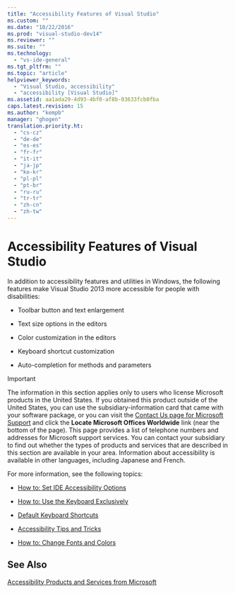 ```yaml
---
title: "Accessibility Features of Visual Studio"
ms.custom: ""
ms.date: "10/22/2016"
ms.prod: "visual-studio-dev14"
ms.reviewer: ""
ms.suite: ""
ms.technology: 
  - "vs-ide-general"
ms.tgt_pltfrm: ""
ms.topic: "article"
helpviewer_keywords: 
  - "Visual Studio, accessibility"
  - "accessibility [Visual Studio]"
ms.assetid: aa1ada29-4d93-4bf0-af8b-03633fcb0fba
caps.latest.revision: 15
ms.author: "kempb"
manager: "ghogen"
translation.priority.ht: 
  - "cs-cz"
  - "de-de"
  - "es-es"
  - "fr-fr"
  - "it-it"
  - "ja-jp"
  - "ko-kr"
  - "pl-pl"
  - "pt-br"
  - "ru-ru"
  - "tr-tr"
  - "zh-cn"
  - "zh-tw"
---
```

# Accessibility Features of Visual Studio
In addition to accessibility features and utilities in Windows, the following features make Visual Studio 2013 more accessible for people with disabilities:  
  
-   Toolbar button and text enlargement  
  
-   Text size options in the editors  
  
-   Color customization in the editors  
  
-   Keyboard shortcut customization  
  
-   Auto-completion for methods and parameters  
  
> [!IMPORTANT]
>  The information in this section applies only to users who license Microsoft products in the United States. If you obtained this product outside of the United States, you can use the subsidiary-information card that came with your software package, or you can visit the [Contact Us page for Microsoft Support](http://support.microsoft.com/ContactUs) and click the **Locate Microsoft Offices Worldwide** link (near the bottom of the page). This page provides a list of telephone numbers and addresses for Microsoft support services. You can contact your subsidiary to find out whether the types of products and services that are described in this section are available in your area. Information about accessibility is available in other languages, including Japanese and French.  
  
 For more information, see the following topics:  
  
-   [How to: Set IDE Accessibility Options](../reference/how-to--set-ide-accessibility-options.md)  
  
-   [How to: Use the Keyboard Exclusively](../reference/how-to--use-the-keyboard-exclusively.md)  
  
-   [Default Keyboard Shortcuts](../ide/default-keyboard-shortcuts-in-visual-studio.md)  
  
-   [Accessibility Tips and Tricks](../reference/accessibility-tips-and-tricks.md)  
  
-   [How to: Change Fonts and Colors](../ide/how-to--change-fonts-and-colors-in-visual-studio.md)  
  
## See Also  
 [Accessibility Products and Services from Microsoft](../reference/accessibility-products-and-services-from-microsoft.md)